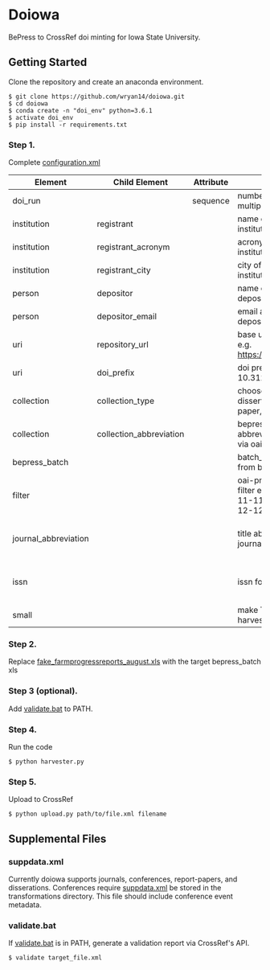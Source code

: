 Doiowa
=======

BePress to CrossRef doi minting for Iowa State University.


Getting Started
----------------

Clone the repository and create an anaconda environment.

``` {.sourceCode .console}
$ git clone https://github.com/wryan14/doiowa.git
$ cd doiowa
$ conda create -n "doi_env" python=3.6.1
$ activate doi_env
$ pip install -r requirements.txt
```

### Step 1. 

Complete [configuration.xml](infiles/configuration.xml)


| Element | Child Element | Attribute | Description | Required |
|----------------------|-------------------------|-----------|------------------------------------------------------------------------|------------------------------------|
| doi_run |  | sequence | numbered order for multiple transformations | TRUE |
| institution | registrant |  | name of registering institution | TRUE |
| institution | registrant_acronym |  | acronym of registering institution | TRUE |
| institution | registrant_city |  | city of registering institution | TRUE |
| person | depositor |  | name of person depositing metadata | TRUE |
| person | depositor_email |  | email address of person depositing metadata | TRUE |
| uri | repository_url |  | base url of repository. e.g. https://lib.dr.iastate.edu/ | TRUE |
| uri | doi_prefix |  | doi prefix. e.g. 10.31274 | TRUE |
| collection | collection_type |  | choose journal, dissertation, report-paper, or conference | TRUE |
| collection | collection_abbreviation |  | bepress collection abbreviation as found via oai-pmh | TRUE |
| bepress_batch |  |  | batch_revise xls report from bepress | TRUE |
| filter |  |  | oai-pmh formatted date filter e.g.from=2018-11-11&amp;until=2018-12-12 | FALSE |
| journal_abbreviation |  |  | title abbreviation for journals | True for journals; Otherwise False |
| issn |  |  | issn for journals | True for journals; Otherwise False |
| small |  |  | make True if oai-pmh harvest < 100 records | TRUE |


### Step 2. 
Replace [fake_farmprogressreports_august.xls](infiles/fake_farmprogressreports_august.xls) with the target bepress_batch xls

### Step 3 (optional). 
Add [validate.bat](batch/validate.bat]) to PATH. 

### Step 4. 
Run the code

``` {.sourceCode .console}
$ python harvester.py
```

### Step 5. 
Upload to CrossRef 

``` {.sourceCode .console}
$ python upload.py path/to/file.xml filename 
```

Supplemental Files
-------------------

### suppdata.xml

Currently doiowa supports journals, conferences, report-papers, and disserations. Conferences require [suppdata.xml](transformations/suppdata.xml) be stored in the transformations directory.  This file should include conference event metadata. 

### validate.bat 

If [validate.bat](batch/validate.bat) is in PATH, generate a validation report via CrossRef's API.

``` {.sourceCode .console}
$ validate target_file.xml
```


